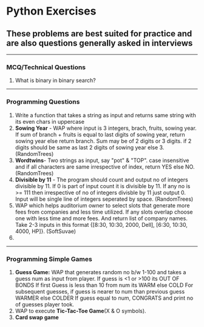# Python Exercises
## These problems are best suited for practice and are also questions generally asked in interviews
-----------------------------------------------------------------------------------------------------------------------------
### MCQ/Technical Questions
1. What is binary in binary search?

-----------------------------------------------------------------------------------------------------------------------------
### Programming Questions
1.  Write a function that takes a string as input and returns same string with its even chars in uppercase
2.  **Sowing Year** - WAP where input is 3 integers, brach, fruits, sowing year. If sum of branch + fruits is equal to last digits of sowing year,
    return sowing year else return branch. Sum may be of 2 digits or 3 digits. if 2 digits should be same as last 2 digits of sowing year else 3.(RandomTrees)
3.  **Wordtwins**- Two strings as input, say "pot" & "TOP". case insensitive and if all characters are same irrespective of index, return YES else NO. (RandomTrees)
4.  **Divisible by 11** - The program should count and output no of integers divisible by 11. If 0 is part of input count it is divisible by 11.
    If any no is >= 111 then irrespective of no of integers divisble by 11 just output 0. Input will be single line of integers seperated by space. (RandomTrees)
5.  WAP which helps auditorium owner to select slots that generate more fees from companies and less time utilized. If any slots overlap choose one with less time and more fees.
    And return list of company names. Take 2-3 inputs in this format {[8:30, 10:30, 2000, Dell], [6:30, 10:30, 4000, HP]}. (SoftSuvae)
6.  
   
-----------------------------------------------------------------------------------------------------------------------------
### Programming Simple Games
1. **Guess Game:**
      WAP that generates random no b/w 1-100 and takes a guess num as input from player.
      If guess is <1 or >100 its OUT OF BONDS 
      If first Guess is less than 10 from num its  WARM else COLD
      For subsequent guesses, if guess is nearer to num than previous guess WARMER else COLDER
      If guess equal to num, CONGRATS and print no of guesses player took.
2. WAP to execute **Tic-Tac-Toe Game**(X & O symbols).
3. **Card swap game**
